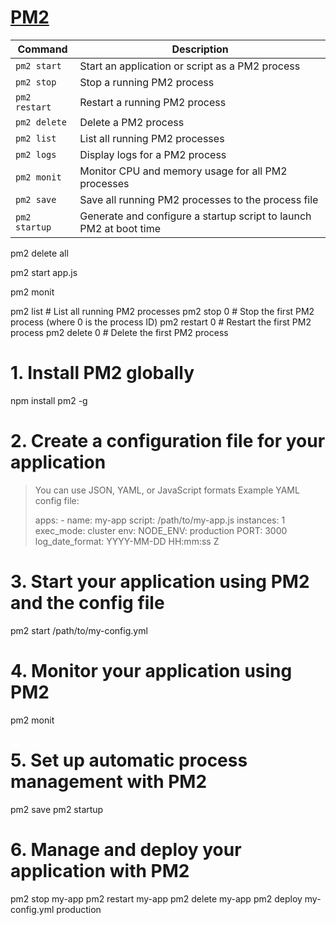 # [PM2](https://pm2.keymetrics.io/)
| Command     | Description                                                        |
| ----------- | ------------------------------------------------------------------ |
| `pm2 start` | Start an application or script as a PM2 process                    |
| `pm2 stop`  | Stop a running PM2 process                                         |
| `pm2 restart` | Restart a running PM2 process                                      |
| `pm2 delete` | Delete a PM2 process                                               |
| `pm2 list`  | List all running PM2 processes                                     |
| `pm2 logs`  | Display logs for a PM2 process                                     |
| `pm2 monit` | Monitor CPU and memory usage for all PM2 processes                  |
| `pm2 save`  | Save all running PM2 processes to the process file                  |
| `pm2 startup` | Generate and configure a startup script to launch PM2 at boot time |
pm2 delete all

pm2 start app.js

pm2 monit

pm2 list       # List all running PM2 processes
pm2 stop 0     # Stop the first PM2 process (where 0 is the process ID)
pm2 restart 0  # Restart the first PM2 process
pm2 delete 0   # Delete the first PM2 process

# 1. Install PM2 globally
npm install pm2 -g

# 2. Create a configuration file for your application
>    You can use JSON, YAML, or JavaScript formats
>    Example YAML config file:
>
>    apps:
>      - name: my-app
>        script: /path/to/my-app.js
>        instances: 1
>        exec_mode: cluster
>        env:
>          NODE_ENV: production
>          PORT: 3000
>        log_date_format: YYYY-MM-DD HH:mm:ss Z

# 3. Start your application using PM2 and the config file
pm2 start /path/to/my-config.yml

# 4. Monitor your application using PM2
pm2 monit

# 5. Set up automatic process management with PM2
pm2 save
pm2 startup

# 6. Manage and deploy your application with PM2
pm2 stop my-app
pm2 restart my-app
pm2 delete my-app
pm2 deploy my-config.yml production

